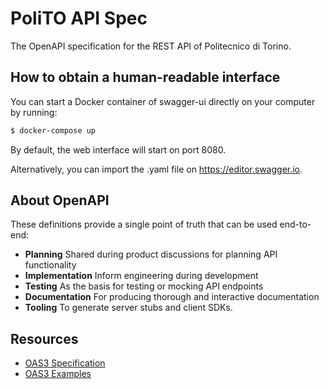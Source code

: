 # PoliTO API Spec
The OpenAPI specification for the REST API of Politecnico di Torino.

## How to obtain a human-readable interface
You can start a Docker container of swagger-ui directly on your computer by running: 
```bash
$ docker-compose up
``` 
By default, the web interface will start on port 8080.

Alternatively, you can import the .yaml file on https://editor.swagger.io.

## About OpenAPI
These definitions provide a single point of truth that can be used end-to-end:

- **Planning** Shared during product discussions for planning API functionality
- **Implementation** Inform engineering during development
- **Testing** As the basis for testing or mocking API endpoints
- **Documentation** For producing thorough and interactive documentation
- **Tooling** To generate server stubs and client SDKs.

## Resources

- [OAS3 Specification](http://spec.openapis.org/oas/v3.0.3)
- [OAS3 Examples](https://github.com/OAI/OpenAPI-Specification/tree/master/examples/v3.0)
